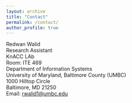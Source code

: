 ```yaml
---
layout: archive
title: "Contact"
permalink: /contact/
author_profile: true
---
```

Redwan Walid<br>
Research Assistant<br>
KnACC LAb <br>
Room: ITE 469<br>
Department of Information Systems<br>
University of Maryland, Baltimore County (UMBC)<br>
1000 Hilltop Circle<br>
Baltimore, MD 21250<br>
Email: rwalid1@umbc.edu